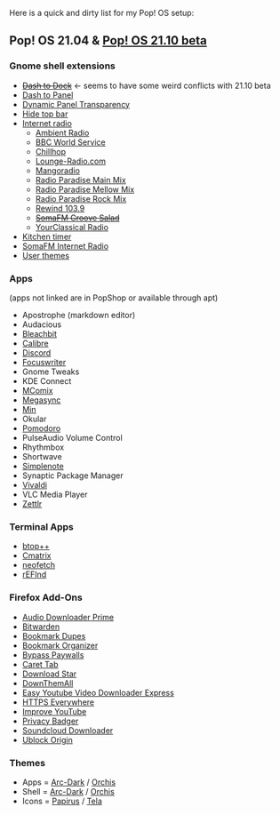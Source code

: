 Here is a quick and dirty list for my Pop! OS setup:

## Pop! OS 21.04 & [Pop! OS 21.10 beta](https://github.com/pop-os/beta)

### Gnome shell extensions  
* ~~[Dash to Dock](https://micheleg.github.io/dash-to-dock/)~~ <- seems to have some weird conflicts with 21.10 beta
* [Dash to Panel](https://extensions.gnome.org/extension/1160/dash-to-panel/) 
* [Dynamic Panel Transparency](https://github.com/ewlsh/dynamic-panel-transparency/)  
* [Hide top bar](https://extensions.gnome.org/extension/545/hide-top-bar/)
* [Internet radio](https://extensions.gnome.org/extension/836/internet-radio/)
  * [Ambient Radio](http://uk2.internet-radio.com:31491/)
  * [BBC World Service](http://stream.live.vc.bbcmedia.co.uk/bbc_world_service)
  * [Chillhop](https://streams.fluxfm.de/Chillhop/mp3-128/)
  * [Lounge-Radio.com](http://fr1.streamhosting.ch/lounge128.mp3)
  * [Mangoradio](http://stream.mangoradio.de/)  
  * [Radio Paradise Main Mix](https://stream.radioparadise.com/mp3-192)
  * [Radio Paradise Mellow Mix](https://stream.radioparadise.com/mellow-192)
  * [Radio Paradise Rock Mix](https://stream.radioparadise.com/rock-192)
  * [Rewind 103.9](http://cp13.shoutcheap.com:8031/stream)
  * ~~[SomaFM Groove Salad](http://ice3.somafm.com/groovesalad-128-mp3)~~
  * [YourClassical Radio](https://ycradio.stream.publicradio.org/ycradio.aac)
* [Kitchen timer](https://extensions.gnome.org/extension/3955/kitchen-timer/)
* [SomaFM Internet Radio](https://extensions.gnome.org/extension/1237/somafm-internet-radio/)
* [User themes](https://extensions.gnome.org/extension/19/user-themes/)  

### Apps
(apps not linked are in PopShop or available through apt)
* Apostrophe (markdown editor)
* Audacious  
* [Bleachbit](https://www.bleachbit.org/)  
* [Calibre](https://calibre-ebook.com/)  
* [Discord](https://discord.com/)  
* [Focuswriter](https://gottcode.org/focuswriter/)  
* Gnome Tweaks  
* KDE Connect  
* [MComix](https://sourceforge.net/projects/mcomix/)  
* [Megasync](https://mega.io/sync)  
* [Min](https://minbrowser.org/)  
* Okular  
* [Pomodoro](https://gnomepomodoro.org/)  
* PulseAudio Volume Control  
* Rhythmbox  
* Shortwave  
* [Simplenote](https://simplenote.com/)  
* Synaptic Package Manager  
* [Vivaldi](https://vivaldi.com/)  
* VLC Media Player  
* [Zettlr](https://www.zettlr.com/)  

### Terminal Apps  
* [btop++](https://github.com/aristocratos/btop)  
* [Cmatrix](https://github.com/abishekvashok/cmatrix)  
* [neofetch](https://github.com/dylanaraps/neofetch)
* [rEFInd](https://www.rodsbooks.com/refind/)
 
### Firefox Add-Ons

  * [Audio Downloader Prime](https://addons.mozilla.org/en-US/firefox/addon/audio-downloader-prime/)
  * [Bitwarden](https://addons.mozilla.org/en-US/firefox/addon/bitwarden-password-manager/)
  * [Bookmark Dupes](https://addons.mozilla.org/en-US/firefox/addon/bookmark-dupes/)
  * [Bookmark Organizer](https://addons.mozilla.org/en-US/firefox/addon/bookmarks-organizer/)
  * [Bypass Paywalls](https://github.com/iamadamdev/bypass-paywalls-firefox)
  * [Caret Tab](https://addons.mozilla.org/en-US/firefox/addon/carettab/)
  * [Download Star](https://addons.mozilla.org/en-US/firefox/addon/download-star/)
  * [DownThemAll](https://addons.mozilla.org/en-US/firefox/addon/downthemall/)
  * [Easy Youtube Video Downloader Express](https://addons.mozilla.org/en-US/firefox/addon/easy-youtube-video-download/)
  * [HTTPS Everywhere](https://addons.mozilla.org/en-US/firefox/addon/https-everywhere)
  * [Improve YouTube](https://addons.mozilla.org/en-US/firefox/addon/youtube-addon/)
  * [Privacy Badger](https://addons.mozilla.org/en-US/firefox/addon/privacy-badger17/)
  * [Soundcloud Downloader](https://addons.mozilla.org/en-US/firefox/addon/soundcloud-dl/)
  * [Ublock Origin](https://addons.mozilla.org/en-US/firefox/addon/ublock-origin/)

### Themes
 * Apps = [Arc-Dark](https://github.com/horst3180/arc-theme) / [Orchis](https://www.gnome-look.org/p/1357889)
 * Shell = [Arc-Dark](https://github.com/horst3180/arc-theme) / [Orchis](https://www.gnome-look.org/p/1357889)
 * Icons = [Papirus](https://www.gnome-look.org/s/Gnome/p/1166289) / [Tela](https://www.pling.com/p/1279924/)
